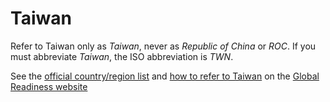 # Taiwan

Refer to Taiwan only as *Taiwan*, never as *Republic of China* or *ROC*. If you must abbreviate *Taiwan*, the ISO abbreviation is *TWN*.

See the [official country/region list](https://microsoft.sharepoint.com/teams/celaGlobalReadiness/Lists/CountryRegion/CountryRegionList.aspx "Official country/region list on GPWeb") and [how to refer to Taiwan](https://microsoft.sharepoint.com/teams/celaGlobalReadiness/KBLibrary/1001.docx?web=1) on the [Global Readiness website](https://microsoft.sharepoint.com/teams/celaGlobalReadiness/Pages/Home.aspx)
